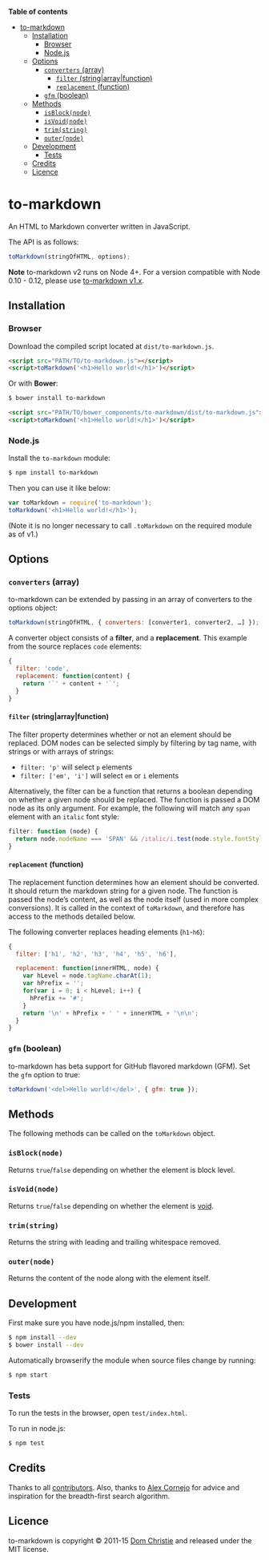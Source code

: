 <!-- START doctoc generated TOC please keep comment here to allow auto update -->
<!-- DON'T EDIT THIS SECTION, INSTEAD RE-RUN doctoc TO UPDATE -->
**Table of contents**

- [to-markdown](#to-markdown)
  - [Installation](#installation)
    - [Browser](#browser)
    - [Node.js](#nodejs)
  - [Options](#options)
    - [`converters` (array)](#converters-array)
      - [`filter` (string|array|function)](#filter-stringarrayfunction)
      - [`replacement` (function)](#replacement-function)
    - [`gfm` (boolean)](#gfm-boolean)
  - [Methods](#methods)
    - [`isBlock(node)`](#isblocknode)
    - [`isVoid(node)`](#isvoidnode)
    - [`trim(string)`](#trimstring)
    - [`outer(node)`](#outernode)
  - [Development](#development)
    - [Tests](#tests)
  - [Credits](#credits)
  - [Licence](#licence)

<!-- END doctoc generated TOC please keep comment here to allow auto update -->

# to-markdown

An HTML to Markdown converter written in JavaScript.

The API is as follows:

```js
toMarkdown(stringOfHTML, options);
```

**Note** to-markdown v2 runs on Node 4+. For a version compatible with Node 0.10 - 0.12, please use [to-markdown v1.x](https://github.com/domchristie/to-markdown/tree/1.x).

## Installation

### Browser

Download the compiled script located at `dist/to-markdown.js`.

```html
<script src="PATH/TO/to-markdown.js"></script>
<script>toMarkdown('<h1>Hello world!</h1>')</script>
```

Or with **Bower**:

```sh
$ bower install to-markdown
```

```html
<script src="PATH/TO/bower_components/to-markdown/dist/to-markdown.js"></script>
<script>toMarkdown('<h1>Hello world!</h1>')</script>
```

### Node.js

Install the `to-markdown` module:

```sh
$ npm install to-markdown
```

Then you can use it like below:

```js
var toMarkdown = require('to-markdown');
toMarkdown('<h1>Hello world!</h1>');
```

(Note it is no longer necessary to call `.toMarkdown` on the required module as of v1.)

## Options

### `converters` (array)

to-markdown can be extended by passing in an array of converters to the options object:

```js
toMarkdown(stringOfHTML, { converters: [converter1, converter2, …] });
```

A converter object consists of a **filter**, and a **replacement**. This example from the source replaces `code` elements:

```js
{
  filter: 'code',
  replacement: function(content) {
    return '`' + content + '`';
  }
}
```

#### `filter` (string|array|function)

The filter property determines whether or not an element should be replaced. DOM nodes can be selected simply by filtering by tag name, with strings or with arrays of strings:

 * `filter: 'p'` will select `p` elements
 * `filter: ['em', 'i']` will select `em` or `i` elements

Alternatively, the filter can be a function that returns a boolean depending on whether a given node should be replaced. The function is passed a DOM node as its only argument. For example, the following will match any `span` element with an `italic` font style:

```js
filter: function (node) {
  return node.nodeName === 'SPAN' && /italic/i.test(node.style.fontStyle);
}
```

#### `replacement` (function)

The replacement function determines how an element should be converted. It should return the markdown string for a given node. The function is passed the node’s content, as well as the node itself (used in more complex conversions). It is called in the context of `toMarkdown`, and therefore has access to the methods detailed below.

The following converter replaces heading elements (`h1`-`h6`):

```js
{
  filter: ['h1', 'h2', 'h3', 'h4', 'h5', 'h6'],

  replacement: function(innerHTML, node) {
    var hLevel = node.tagName.charAt(1);
    var hPrefix = '';
    for(var i = 0; i < hLevel; i++) {
      hPrefix += '#';
    }
    return '\n' + hPrefix + ' ' + innerHTML + '\n\n';
  }
}
```

### `gfm` (boolean)

to-markdown has beta support for GitHub flavored markdown (GFM). Set the `gfm` option to true:

```js
toMarkdown('<del>Hello world!</del>', { gfm: true });
```

## Methods

The following methods can be called on the `toMarkdown` object.

### `isBlock(node)`

Returns `true`/`false` depending on whether the element is block level.

### `isVoid(node)`

Returns `true`/`false` depending on whether the element is [void](http://www.w3.org/TR/html-markup/syntax.html#syntax-elements).

### `trim(string)`

Returns the string with leading and trailing whitespace removed.

### `outer(node)`

Returns the content of the node along with the element itself.

## Development

First make sure you have node.js/npm installed, then:

```sh
$ npm install --dev
$ bower install --dev
```

Automatically browserify the module when source files change by running:

```sh
$ npm start
```

### Tests

To run the tests in the browser, open `test/index.html`.

To run in node.js:

```sh
$ npm test
```

## Credits

Thanks to all [contributors](https://github.com/domchristie/to-markdown/graphs/contributors). Also, thanks to [Alex Cornejo](https://github.com/acornejo) for advice and inspiration for the breadth-first search algorithm.

## Licence

to-markdown is copyright &copy; 2011-15 [Dom Christie](http://domchristie.co.uk) and released under the MIT license.
